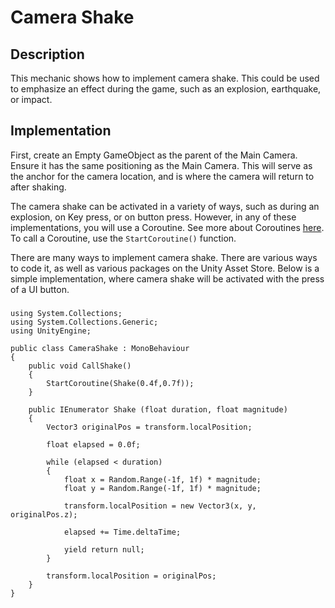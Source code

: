 # Camera Shake

## Description
This mechanic shows how to implement camera shake. This could be used to emphasize an effect during the game, such as an explosion, earthquake, or impact.

## Implementation
First, create an Empty GameObject as the parent of the Main Camera. Ensure it has the same positioning as the Main Camera. This will serve as the anchor for the camera location, and is where the camera will return to after shaking.  

The camera shake can be activated in a variety of ways, such as during an explosion, on Key press, or on button press. However, in any of these implementations, you will use a Coroutine. See more about Coroutines [here](https://docs.unity3d.com/Manual/Coroutines.html). To call a Coroutine, use the `StartCoroutine()` function.  

There are many ways to implement camera shake. There are various ways to code it, as well as various packages on the Unity Asset Store. Below is a simple implementation, where camera shake will be activated with the press of a UI button.

### 
    using System.Collections;
    using System.Collections.Generic;
    using UnityEngine;

    public class CameraShake : MonoBehaviour
    {
        public void CallShake()
        {
            StartCoroutine(Shake(0.4f,0.7f));
        }

        public IEnumerator Shake (float duration, float magnitude)
        {
            Vector3 originalPos = transform.localPosition;

            float elapsed = 0.0f;

            while (elapsed < duration)
            {
                float x = Random.Range(-1f, 1f) * magnitude;
                float y = Random.Range(-1f, 1f) * magnitude;

                transform.localPosition = new Vector3(x, y, originalPos.z);

                elapsed += Time.deltaTime;

                yield return null;
            }

            transform.localPosition = originalPos;
        }
    }
